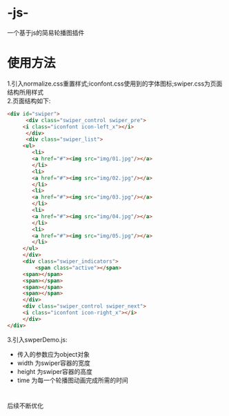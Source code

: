 # -js-
一个基于js的简易轮播图插件
# 使用方法
1.引入normalize.css重置样式;iconfont.css使用到的字体图标;swiper.css为页面结构所用样式<br>
2.页面结构如下:
```html
<div id="swiper">
      <div class="swiper_control swiper_pre">
	 <i class="iconfont icon-left_x"></i>
      </div>
      <div class="swiper_list">
	 <ul>
	    <li>
		<a href="#"><img src="img/01.jpg"/></a>
	    </li>
	    <li>
		<a href="#"><img src="img/02.jpg"/></a>
	    </li>
	    <li>
		<a href="#"><img src="img/03.jpg"/></a>
	    </li>
	    <li>
		<a href="#"><img src="img/04.jpg"/></a>
	    </li>
	    <li>
		<a href="#"><img src="img/05.jpg"/></a>
	    </li>
	 </ul>
     </div>
     <div class="swiper_indicators">
         <span class="active"></span>
	 <span></span>
	 <span></span>
	 <span></span>
	 <span></span>
     </div>
     <div class="swiper_control swiper_next">
	 <i class="iconfont icon-right_x"></i>
     </div>
</div>
```
3.引入swperDemo.js:<br>
  * 传入的参数应为object对象
  * width 为swiper容器的宽度
  * height 为swiper容器的高度
  * time  为每一个轮播图动画完成所需的时间
  
 # 
 后续不断优化

